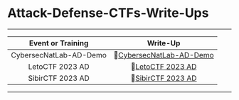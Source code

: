 # Attack-Defense-CTFs-Write-Ups

---

| Event or Training      | Write-Up                                                             |
| :--------------------: | :------------------------------------------------------------------: |
| CybersecNatLab-AD-Demo | :green_book:[CybersecNatLab-AD-Demo](../main/CybersecNatLab-AD-Demo) |
| LetoCTF 2023 AD        | :green_book:[LetoCTF 2023 AD](../main/LetoCTF-2023)                  |
| SibirCTF 2023 AD       | :green_book:[SibirCTF 2023 AD](../main/SibirCTF-2023)                |

---